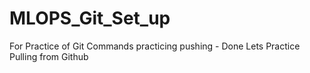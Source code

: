 # MLOPS_Git_Set_up
 For Practice of Git Commands
 practicing pushing - Done
 Lets Practice Pulling from Github

